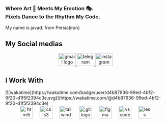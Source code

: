 <h3 align="left">Where Art 🎨 Meets My Emotion 🎭.<br>Pixels Dance to the Rhythm My Code.</h3>


<p align="left">My name is javad. from Persia(iran)</p>


<h2 align="left">My Social medias</h2>


<div align="center">
  <a href="dev.javad.mosavian@gmail.com" target="_blank">
    <img src="https://raw.githubusercontent.com/maurodesouza/profile-readme-generator/master/src/assets/icons/social/gmail/default.svg" width="54" height="40" alt="gmail logo"  />
  </a>
  <a href="https://t.me/Javad-mosavian" target="_blank">
    <img src="https://raw.githubusercontent.com/maurodesouza/profile-readme-generator/master/src/assets/icons/social/telegram/default.svg" width="54" height="40" alt="telegram logo"  />
  </a>
  <a href="https://www.instagram.com/mj_mosavian" target="_blank">
    <img src="https://raw.githubusercontent.com/maurodesouza/profile-readme-generator/master/src/assets/icons/social/instagram/default.svg" width="54" height="40" alt="instagram logo"  />
  </a>
</div>


<h2 align="left">I Work With</h2>
[![wakatime](https://wakatime.com/badge/user/d4b87936-99ed-4bf2-9f20-d1f5f2394c3e.svg)](https://wakatime.com/@d4b87936-99ed-4bf2-9f20-d1f5f2394c3e)

<div align="center">
  <img src="https://cdn.jsdelivr.net/gh/devicons/devicon/icons/html5/html5-original.svg" height="40" alt="html5 logo"  />
  <img width="14" />
  <img src="https://cdn.jsdelivr.net/gh/devicons/devicon/icons/css3/css3-original.svg" height="40" alt="css3 logo"  />
  <img width="14" />
  <img src="https://cdn.jsdelivr.net/gh/devicons/devicon/icons/tailwindcss/tailwindcss-original-wordmark.svg" height="40" alt="tailwindcss logo"  />
  <img width="14" />
  <img src="https://cdn.jsdelivr.net/gh/devicons/devicon/icons/git/git-original.svg" height="40" alt="git logo"  />
  <img width="14" />
  <img src="https://cdn.jsdelivr.net/gh/devicons/devicon/icons/figma/figma-original.svg" height="40" alt="figma logo"  />
  <img width="14" />
  <img src="https://cdn.jsdelivr.net/gh/devicons/devicon/icons/vscode/vscode-original.svg" height="40" alt="vscode logo"  />
  <img width="14" />
  <img src="https://cdn.jsdelivr.net/gh/devicons/devicon/icons/less/less-plain-wordmark.svg" height="40" alt="less logo"  />
</div>


